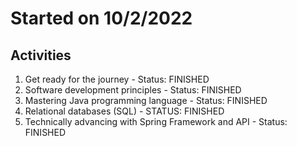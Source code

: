 # Started on 10/2/2022

## Activities
1. Get ready for the journey - Status: FINISHED
2. Software development principles - Status: FINISHED
3. Mastering Java programming language - Status: FINISHED
4. Relational databases (SQL) - STATUS: FINISHED
5. Technically advancing with Spring Framework and API - Status: FINISHED
